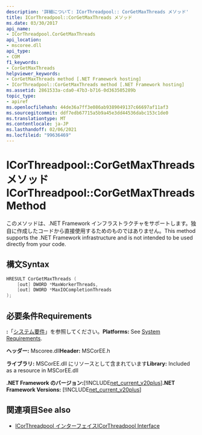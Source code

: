 ```yaml
---
description: '詳細について: ICorThreadpool:: CorGetMaxThreads メソッド'
title: ICorThreadpool::CorGetMaxThreads メソッド
ms.date: 03/30/2017
api_name:
- ICorThreadpool.CorGetMaxThreads
api_location:
- mscoree.dll
api_type:
- COM
f1_keywords:
- CorGetMaxThreads
helpviewer_keywords:
- CorGetMaxThreads method [.NET Framework hosting]
- ICorThreadpool::CorGetMaxThreads method [.NET Framework hosting]
ms.assetid: 2861533a-cda0-47b3-b716-0d363505289b
topic_type:
- apiref
ms.openlocfilehash: 44de36a7ff3e086ab9389049137c66697af11af3
ms.sourcegitcommit: ddf7edb67715a5b9a45e3dd44536dabc153c1de0
ms.translationtype: MT
ms.contentlocale: ja-JP
ms.lasthandoff: 02/06/2021
ms.locfileid: "99636469"
---
```

# <a name="icorthreadpoolcorgetmaxthreads-method"></a><span data-ttu-id="14c23-103">ICorThreadpool::CorGetMaxThreads メソッド</span><span class="sxs-lookup"><span data-stu-id="14c23-103">ICorThreadpool::CorGetMaxThreads Method</span></span>

<span data-ttu-id="14c23-104">このメソッドは、.NET Framework インフラストラクチャをサポートします。独自に作成したコードから直接使用するためのものではありません。</span><span class="sxs-lookup"><span data-stu-id="14c23-104">This method supports the .NET Framework infrastructure and is not intended to be used directly from your code.</span></span>  
  
## <a name="syntax"></a><span data-ttu-id="14c23-105">構文</span><span class="sxs-lookup"><span data-stu-id="14c23-105">Syntax</span></span>  
  
```cpp  
HRESULT CorGetMaxThreads (  
    [out] DWORD *MaxWorkerThreads,  
    [out] DWORD *MaxIOCompletionThreads  
);  
```  
  
## <a name="requirements"></a><span data-ttu-id="14c23-106">必要条件</span><span class="sxs-lookup"><span data-stu-id="14c23-106">Requirements</span></span>  

 <span data-ttu-id="14c23-107">**:**「[システム要件](../../get-started/system-requirements.md)」を参照してください。</span><span class="sxs-lookup"><span data-stu-id="14c23-107">**Platforms:** See [System Requirements](../../get-started/system-requirements.md).</span></span>  
  
 <span data-ttu-id="14c23-108">**ヘッダー:** Mscoree.dll</span><span class="sxs-lookup"><span data-stu-id="14c23-108">**Header:** MSCorEE.h</span></span>  
  
 <span data-ttu-id="14c23-109">**ライブラリ:** MSCorEE.dll にリソースとして含まれています</span><span class="sxs-lookup"><span data-stu-id="14c23-109">**Library:** Included as a resource in MSCorEE.dll</span></span>  
  
 <span data-ttu-id="14c23-110">**.NET Framework のバージョン:**[!INCLUDE[net_current_v20plus](../../../../includes/net-current-v20plus-md.md)]</span><span class="sxs-lookup"><span data-stu-id="14c23-110">**.NET Framework Versions:** [!INCLUDE[net_current_v20plus](../../../../includes/net-current-v20plus-md.md)]</span></span>  
  
## <a name="see-also"></a><span data-ttu-id="14c23-111">関連項目</span><span class="sxs-lookup"><span data-stu-id="14c23-111">See also</span></span>

- [<span data-ttu-id="14c23-112">ICorThreadpool インターフェイス</span><span class="sxs-lookup"><span data-stu-id="14c23-112">ICorThreadpool Interface</span></span>](icorthreadpool-interface.md)
